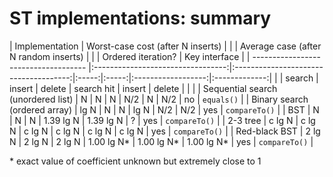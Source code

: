 # ST implementations: summary

| Implementation                       | Worst-case cost (after N inserts) |       |       | Average case (after N random inserts) |       |       | Ordered iteration? | Key interface |
| ------------------------------------ |:---------------------------------:|:-------------------------------------:|:-----:|:-----:|:------------------:|:-------------:|
|                                      | search | insert | delete | search hit | insert | delete |                    |                 |
| Sequential search (unordered list)   | N       | N      | N      | N/2         | N      | N/2    | no                 | `equals()`      |
| Binary search (ordered array)        | lg N    | N      | N      | lg N        | N/2    | N/2    | yes                | `compareTo()`   |
| BST                                  | N       | N      | N      | 1.39 lg N   | 1.39 lg N | ?    | yes                | `compareTo()`   |
| 2-3 tree                             | c lg N  | c lg N | c lg N | c lg N      | c lg N | c lg N | yes                | `compareTo()`   |
| Red-black BST                        | 2 lg N  | 2 lg N | 2 lg N | 1.00 lg N*  | 1.00 lg N* | 1.00 lg N* | yes                | `compareTo()`   |

\* exact value of coefficient unknown but extremely close to 1
